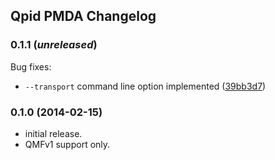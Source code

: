 ## Qpid PMDA Changelog

### 0.1.1 (_unreleased_)
Bug fixes:
- `--transport` command line option implemented ([39bb3d7](
  ../../commit/39bb3d7f72a30d49b8a0f1efa7e970169e8373b8))

### 0.1.0 (2014-02-15)
- initial release.
- QMFv1 support only.
